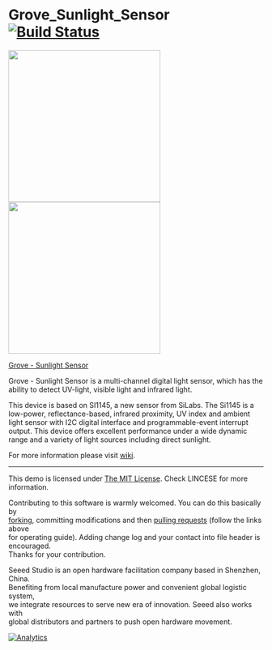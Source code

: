 # Grove_Sunlight_Sensor  [![Build Status](https://travis-ci.com/Seeed-Studio/Grove_Sunlight_Sensor.svg?branch=master)](https://travis-ci.com/Seeed-Studio/Grove_Sunlight_Sensor)

<img src=https://statics3.seeedstudio.com/images/product/101020089%201.jpg width=300><img src=https://statics3.seeedstudio.com/product/101020089%201_01.jpg width=300>

[Grove - Sunlight Sensor](https://www.seeedstudio.com/Grove-Sunlight-Sensor-p-2530.html)

Grove - Sunlight Sensor is a multi-channel digital light sensor, which has the ability to detect UV-light, visible light and infrared light.

This device is based on SI1145, a new sensor from SiLabs. The Si1145 is a low-power, reflectance-based, infrared proximity, UV index and ambient light sensor with I2C digital interface and programmable-event interrupt output. This device offers excellent performance under a wide dynamic range and a variety of light sources including direct sunlight.

For more information please visit [wiki](http://wiki.seeedstudio.com/Grove-Sunlight_Sensor/).

----

This demo is licensed under [The MIT License](http://opensource.org/licenses/mit-license.php). Check LINCESE for more information.<br>

Contributing to this software is warmly welcomed. You can do this basically by<br>
[forking](https://help.github.com/articles/fork-a-repo), committing modifications and then [pulling requests](https://help.github.com/articles/using-pull-requests) (follow the links above<br>
for operating guide). Adding change log and your contact into file header is encouraged.<br>
Thanks for your contribution.

Seeed Studio is an open hardware facilitation company based in Shenzhen, China. <br>
Benefiting from local manufacture power and convenient global logistic system, <br>
we integrate resources to serve new era of innovation. Seeed also works with <br>
global distributors and partners to push open hardware movement.<br>



[![Analytics](https://ga-beacon.appspot.com/UA-46589105-3/Grove_Sunlight_Sensor)](https://github.com/igrigorik/ga-beacon)
